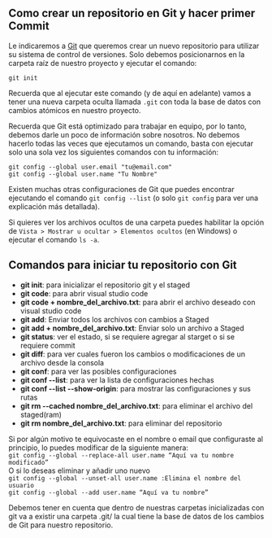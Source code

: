 ﻿## **Como crear un repositorio en Git y  hacer primer Commit**

Le indicaremos a  [Git](https://platzi.com/clases/1557-git-github/20215-que-es-git/)  que queremos crear un nuevo repositorio para utilizar su sistema de control de versiones. Solo debemos posicionarnos en la carpeta raíz de nuestro proyecto y ejecutar el comando:

```
git init

```

Recuerda que al ejecutar este comando (y de aquí en adelante) vamos a tener una nueva carpeta oculta llamada  `.git`  con toda la base de datos con cambios atómicos en nuestro proyecto.

Recuerda que Git está optimizado para trabajar en equipo, por lo tanto, debemos darle un poco de información sobre nosotros. No debemos hacerlo todas las veces que ejecutamos un comando, basta con ejecutar solo una sola vez los siguientes comandos con tu información:

```
git config --global user.email "tu@email.com"
git config --global user.name "Tu Nombre"

```

Existen muchas otras configuraciones de Git que puedes encontrar ejecutando el comando  `git config --list`  (o solo  `git config`  para ver una explicación más detallada).

Si quieres ver los archivos ocultos de una carpeta puedes habilitar la opción de  `Vista > Mostrar u ocultar > Elementos ocultos`  (en Windows) o ejecutar el comando  `ls -a`.

## Comandos para iniciar tu repositorio con Git

-   **git init**: para inicializar el repositorio git y el staged
-   **git code**: para abrir visual studio code
-   **git code + nombre_del_archivo.txt**: para abrir el archivo deseado con visual studio code 
-   **git add**: Enviar todos los archivos con cambios a Staged
-   **git add + nombre_del_archivo.txt**: Enviar solo un archivo a Staged
-   **git status**: ver el estado, si se requiere agregar al starget o si se requiere commit
- **git diff**: para ver cuales fueron los cambios o modificaciones de un archivo desde la consola
-   **git conf**: para ver las posibles configuraciones
-   **git conf --list**: para ver la lista de configuraciones hechas
-   **git conf --list --show-origin**: para mostrar las configuraciones y sus rutas
-   **git rm --cached nombre_del_archivo.txt**: para eliminar el archivo del staged(ram)
-   **git rm nombre_del_archivo.txt**: para eliminar del repositorio

Si por algún motivo te equivocaste en el nombre o email que configuraste al principio, lo puedes modificar de la siguiente manera:  
`git config --global --replace-all user.name “Aquí va tu nombre modificado”`  
O si lo deseas eliminar y añadir uno nuevo  
`git config --global --unset-all user.name :Elimina el nombre del usuario`  
`git config --global --add user.name “Aquí va tu nombre”`

Debemos tener en cuenta que dentro de nuestras carpetas inicializadas con git va a existir una carpeta .git/ la cual tiene la base de datos de los cambios de Git para nuestro repositorio.
